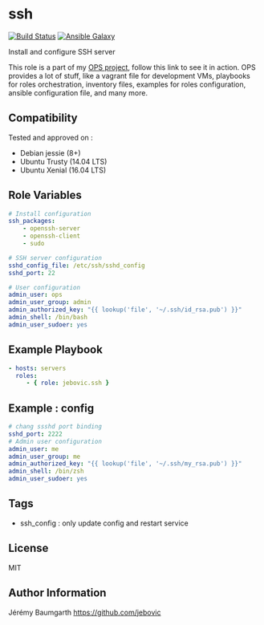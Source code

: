 ssh
===

[![Build Status](https://travis-ci.org/jebovic/ansible-ssh.svg?branch=master)](https://travis-ci.org/jebovic/ansible-ssh) [![Ansible Galaxy](https://img.shields.io/badge/galaxy-jebovic.ssh-blue.svg?style=flat)](https://galaxy.ansible.com/jebovic/ssh)

Install and configure SSH server

This role is a part of my [OPS project](https://github.com/jebovic/ops), follow this link to see it in action. OPS provides a lot of stuff, like a vagrant file for development VMs, playbooks for roles orchestration, inventory files, examples for roles configuration, ansible configuration file, and many more.

Compatibility
-------------

Tested and approved on :

* Debian jessie (8+)
* Ubuntu Trusty (14.04 LTS)
* Ubuntu Xenial (16.04 LTS)

Role Variables
--------------

```yaml
# Install configuration
ssh_packages:
    - openssh-server
    - openssh-client
    - sudo

# SSH server configuration
sshd_config_file: /etc/ssh/sshd_config
sshd_port: 22

# User configuration
admin_user: ops
admin_user_group: admin
admin_authorized_key: "{{ lookup('file', '~/.ssh/id_rsa.pub') }}"
admin_shell: /bin/bash
admin_user_sudoer: yes
```

Example Playbook
----------------

```yaml
- hosts: servers
  roles:
     - { role: jebovic.ssh }
```

Example : config
----------------

```yaml
# chang ssshd port binding
sshd_port: 2222
# Admin user configuration
admin_user: me
admin_user_group: me
admin_authorized_key: "{{ lookup('file', '~/.ssh/my_rsa.pub') }}"
admin_shell: /bin/zsh
admin_user_sudoer: yes
```

Tags
----

* ssh_config : only update config and restart service

License
-------

MIT

Author Information
------------------

Jérémy Baumgarth https://github.com/jebovic
